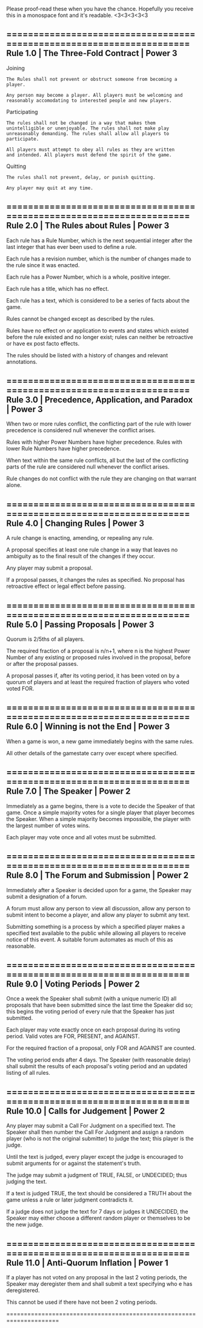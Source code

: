 Please proof-read these when you have the chance.
Hopefully you receive this in a monospace font and it's readable.
<3<3<3<3<3

=====================================================================
Rule 1.0 | The Three-Fold Contract | Power 3
--------------------------------------------

Joining
   
    The Rules shall not prevent or obstruct someone from becoming a
    player.

    Any person may become a player. All players must be welcoming and
    reasonably accomodating to interested people and new players.

Participating

    The rules shall not be changed in a way that makes them
    unintelligible or unenjoyable. The rules shall not make play
    unreasonably demanding. The rules shall allow all players to
    participate.

    All players must attempt to obey all rules as they are written
    and intended. All players must defend the spirit of the game.

Quitting

    The rules shall not prevent, delay, or punish quitting.

    Any player may quit at any time.

=====================================================================
Rule 2.0 | The Rules about Rules | Power 3
------------------------------------------

Each rule has a Rule Number, which is the next sequential integer
after the last integer that has ever been used to define a rule.

Each rule has a revision number, which is the number of changes made
to the rule since it was enacted.

Each rule has a Power Number, which is a whole, positive integer.

Each rule has a title, which has no effect.

Each rule has a text, which is considered to be a series of facts
about the game.

Rules cannot be changed except as described by the rules.

Rules have no effect on or application to events and states which
existed before the rule existed and no longer exist; rules can
neither be retroactive or have ex post facto effects.

The rules should be listed with a history of changes and relevant
annotations.

=====================================================================
Rule 3.0 | Precedence, Application, and Paradox | Power 3
---------------------------------------------------------

When two or more rules conflict, the conflicting part of the rule
with lower precedence is considered null whenever the conflict arises.

Rules with higher Power Numbers have higher precedence. Rules with
lower Rule Numbers have higher precedence.

When text within the same rule conflicts, all but the last of the
conflicting parts of the rule are considered null whenever the
conflict arises.

Rule changes do not conflict with the rule they are changing on that
warrant alone.

=====================================================================
Rule 4.0 | Changing Rules | Power 3
-----------------------------------

A rule change is enacting, amending, or repealing any rule.

A proposal specifies at least one rule change in a way that leaves no
ambiguity as to the final result of the changes if they occur.

Any player may submit a proposal.

If a proposal passes, it changes the rules as specified. No proposal
has retroactive effect or legal effect before passing.

=====================================================================
Rule 5.0 | Passing Proposals | Power 3
--------------------------------------

Quorum is 2/5ths of all players.

The required fraction of a proposal is n/n+1,
where n is the highest Power Number of any existing or proposed rules
involved in the proposal, before or after the proposal passes.

A proposal passes if, after its voting period, it has been voted on
by a quorum of players and at least the required fraction of players
who voted voted FOR.

=====================================================================
Rule 6.0 | Winning is not the End | Power 3
-------------------------------------------

When a game is won, a new game immediately begins with the same rules.

All other details of the gamestate carry over except where specified.

=====================================================================
Rule 7.0 | The Speaker | Power 2
--------------------------------

Immediately as a game begins, there is a vote to decide the Speaker
of that game. Once a simple majority votes for a single player that
player becomes the Speaker. When a simple majority becomes
impossible, the player with the largest number of votes wins.

Each player may vote once and all votes must be submitted.

=====================================================================
Rule 8.0 | The Forum and Submission | Power 2
---------------------------------------------

Immediately after a Speaker is decided upon for a game, the Speaker
may submit a designation of a forum.

A forum must allow any person to view all discussion, allow any
person to submit intent to become a player, and allow any player to
submit any text.

Submitting something is a process by which a specified player makes
a specified text available to the public while allowing all players
to receive notice of this event. A suitable forum automates as much
of this as reasonable.

=====================================================================
Rule 9.0 | Voting Periods | Power 2
-----------------------------------

Once a week the Speaker shall submit (with a unique numeric ID) all
proposals that have been submitted since the last time the Speaker
did so; this begins the voting period of every rule that the Speaker
has just submitted.

Each player may vote exactly once on each proposal during its voting
period. Valid votes are FOR, PRESENT, and AGAINST.

For the required fraction of a proposal, only FOR and AGAINST are
counted.

The voting period ends after 4 days. The Speaker (with reasonable
delay) shall submit the results of each proposal's voting period and
an updated listing of all rules.

=====================================================================
Rule 10.0 | Calls for Judgement | Power 2
-----------------------------------------

Any player may submit a Call For Judgment on a specified text. The
Speaker shall then number the Call For Judgment and assign a random
player (who is not the original submitter) to judge the text; this
player is the judge.

Until the text is judged, every player except the judge is encouraged
to submit arguments for or against the statement's truth.

The judge may submit a judgment of TRUE, FALSE, or UNDECIDED; thus
judging the text.

If a text is judged TRUE, the text should be considered a TRUTH about
the game unless a rule or later judgment contradicts it.

If a judge does not judge the text for 7 days or judges it UNDECIDED,
the Speaker may either choose a different random player or themselves
to be the new judge.

=====================================================================
Rule 11.0 | Anti-Quorum Inflation | Power 1
-------------------------------------------

If a player has not voted on any proposal in the last 2 voting
periods, the Speaker may deregister them and shall submit a text
specifying who e has deregistered.

This cannot be used if there have not been 2 voting periods.

=====================================================================
